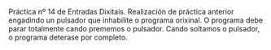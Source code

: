 Práctica nº 14 de Entradas Dixitais. Realización de práctica anterior engadindo un pulsador que inhabilite o programa orixinal. O programa debe parar totalmente cando prememos o pulsador. Cando soltamos o pulsador, o programa deterase por completo.
